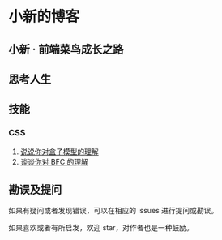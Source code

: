 # 小新的博客

## 小新 · 前端菜鸟成长之路

## 思考人生

## 技能

### CSS

1.  [说说你对盒子模型的理解](https://github.com/ccc1018/Blog/issues/1)
2.  [谈谈你对 BFC 的理解](https://github.com/ccc1018/Blog/issues/2)

<!-- ## 成长路 -->

## 勘误及提问

如果有疑问或者发现错误，可以在相应的 issues 进行提问或勘误。

如果喜欢或者有所启发，欢迎 star，对作者也是一种鼓励。
